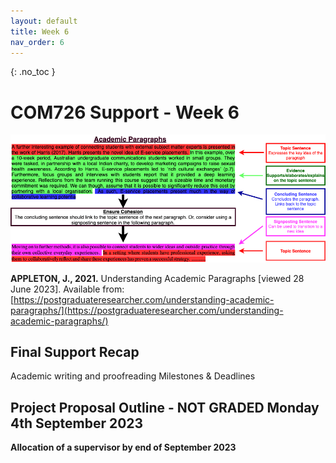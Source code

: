 ```yaml
---
layout: default
title: Week 6
nav_order: 6
---
```

{: .no_toc }

# COM726 Support - Week 6

![Paragraph](img/paragraph-3.png)

**APPLETON, J., 2021.** Understanding Academic Paragraphs [viewed 28 June 2023]. Available from: [https://postgraduateresearcher.com/understanding-academic-paragraphs/](https://postgraduateresearcher.com/understanding-academic-paragraphs/)
## Final Support Recap

Academic writing and proofreading
Milestones & Deadlines


## Project Proposal Outline - NOT GRADED Monday 4th September 2023 

**Allocation of a supervisor by end of September 2023**



